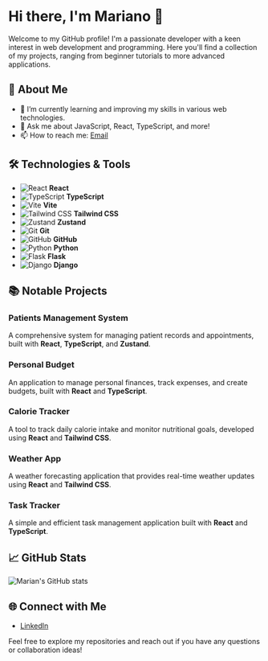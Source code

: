 # Hi there, I'm Mariano 👋

Welcome to my GitHub profile! I'm a passionate developer with a keen interest in web development and programming. Here you'll find a collection of my projects, ranging from beginner tutorials to more advanced applications.

## 🚀 About Me

- 🌱 I’m currently learning and improving my skills in various web technologies.
- 💬 Ask me about JavaScript, React, TypeScript, and more!
- 📫 How to reach me: [Email](mailto:mariano.koci@gmail.com)

## 🛠️ Technologies & Tools

- ![React](https://img.shields.io/badge/-React-61DAFB?logo=react&logoColor=black&style=flat) **React**
- ![TypeScript](https://img.shields.io/badge/-TypeScript-3178C6?logo=typescript&logoColor=white&style=flat) **TypeScript**
- ![Vite](https://img.shields.io/badge/-Vite-646CFF?logo=vite&logoColor=white&style=flat) **Vite**
- ![Tailwind CSS](https://img.shields.io/badge/-TailwindCSS-06B6D4?logo=tailwindcss&logoColor=white&style=flat) **Tailwind CSS**
- ![Zustand](https://img.shields.io/badge/-Zustand-E5E5E5?logo=zustand&logoColor=black&style=flat) **Zustand**
- ![Git](https://img.shields.io/badge/-Git-F05032?logo=git&logoColor=white&style=flat) **Git**
- ![GitHub](https://img.shields.io/badge/-GitHub-181717?logo=github&logoColor=white&style=flat) **GitHub**
- ![Python](https://img.shields.io/badge/-Python-3776AB?logo=python&logoColor=white&style=flat) **Python**
- ![Flask](https://img.shields.io/badge/-Flask-000000?logo=flask&logoColor=white&style=flat) **Flask**
- ![Django](https://img.shields.io/badge/-Django-092E20?logo=django&logoColor=white&style=flat) **Django**


## 📚 Notable Projects

### Patients Management System
A comprehensive system for managing patient records and appointments, built with **React**, **TypeScript**, and **Zustand**.

### Personal Budget
An application to manage personal finances, track expenses, and create budgets, built with **React** and **TypeScript**.

### Calorie Tracker
A tool to track daily calorie intake and monitor nutritional goals, developed using **React** and **Tailwind CSS**.

### Weather App
A weather forecasting application that provides real-time weather updates using **React** and **Tailwind CSS**.

### Task Tracker
A simple and efficient task management application built with **React** and **TypeScript**.

## 📈 GitHub Stats

![Marian's GitHub stats](https://github-readme-stats.vercel.app/api?username=TheMarian85&show_icons=true&theme=radical)

## 🌐 Connect with Me

- [LinkedIn](https://linkedin.com/in/mkoci)

Feel free to explore my repositories and reach out if you have any questions or collaboration ideas!
